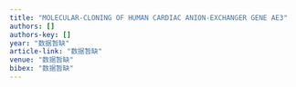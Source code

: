 ```yaml
---
title: "MOLECULAR-CLONING OF HUMAN CARDIAC ANION-EXCHANGER GENE AE3"
authors: []
authors-key: []
year: "数据暂缺"
article-link: "数据暂缺"
venue: "数据暂缺"
bibex: "数据暂缺"
---
```

